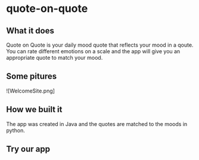 # quote-on-quote

## What it does
Quote on Quote is your daily mood quote that reflects your mood in a qoute.
You can rate different emotions on a scale and the app will give you an appropriate quote to match your mood.

## Some pitures

![WelcomeSite.png]

## How we built it
The app was created in Java and the quotes are matched to the moods in python.

## Try our app
